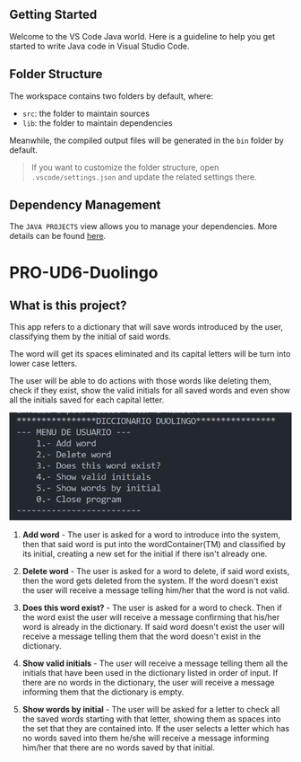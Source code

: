 ## Getting Started

Welcome to the VS Code Java world. Here is a guideline to help you get started to write Java code in Visual Studio Code.

## Folder Structure

The workspace contains two folders by default, where:

- `src`: the folder to maintain sources
- `lib`: the folder to maintain dependencies

Meanwhile, the compiled output files will be generated in the `bin` folder by default.

> If you want to customize the folder structure, open `.vscode/settings.json` and update the related settings there.

## Dependency Management

The `JAVA PROJECTS` view allows you to manage your dependencies. More details can be found [here](https://github.com/microsoft/vscode-java-dependency#manage-dependencies).

# PRO-UD6-Duolingo

## What is this project?

This app refers to a dictionary that will save words introduced by the user, classifying them by the initial of said words.

The word will get its spaces eliminated and its capital letters will be turn into lower case letters.

The user will be able to do actions with those words like deleting them, check if they exist, show the valid initials for all saved words and even show all the initials saved for each capital letter.

![DUOLINGO](assets\Menu_Duolingo.png)

1. **Add word** - The user is asked for a word to introduce into the system, then that said word is put into the wordContainer(TM) and classified by its initial, creating a new set for the initial if there isn't already one.

2. **Delete word** - The user is asked for a word to delete, if said word exists, then the word gets deleted from the system. If the word doesn't exist the user will receive a message telling him/her that the word is not valid.

3. **Does this word exist?** - The user is asked for a word to check. Then if the word exist the user will receive a message confirming that his/her word is already in the dictionary. If said word doesn't exist the user will receive a message telling them that the word doesn't exist in the dictionary.

4. **Show valid initials** - The user will receive a message telling them all the initials that have been used in the dictionary listed in order of input. If there are no words in the dictionary, the user will receive a message informing them that the dictionary is empty.

5. **Show words by initial** - The user will be asked for a letter to check all the saved words starting with that letter, showing them as spaces into the set that they are contained into. If the user selects a letter which has no words saved into them he/she will receive a message informing him/her that there are no words saved by that initial.
